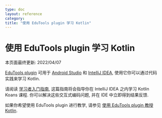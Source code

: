 ```yaml
---
type: doc
layout: reference
category:
title: "使用 EduTools plugin 学习 Kotlin"
---
```


# 使用 EduTools plugin 学习 Kotlin

本页面最终更新: 2022/04/07

[EduTools plugin](https://plugins.jetbrains.com/plugin/10081-edutools) 可用于
[Android Studio](https://developer.android.com/studio)
和 [IntelliJ IDEA](https://www.jetbrains.com/idea/), 
使用它你可以通过代码实践来学习 Kotlin.

请阅读 [学习者入门指南](https://www.jetbrains.com/help/education/learner-start-guide.html?section=Kotlin%20Koans),
这篇指南将会指导你在 IntelliJ IDEA 之内学习 Kotlin Koans 课程.
你可以解决这些交互式编码问题, 并在 IDE 中立即得到结果反馈. 

如果你希望使用 EduTools plugin 进行教学, 请参见 [使用 EduTools plugin 教授 Kotlin](edu-tools-educator.html).
